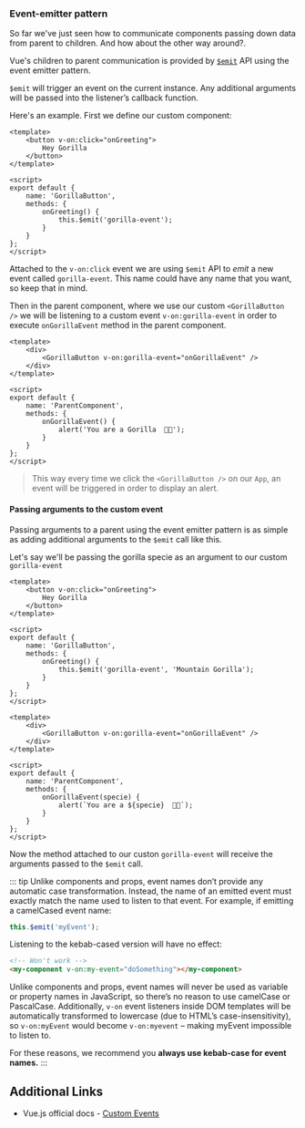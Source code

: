 ### Event-emitter pattern

So far we've just seen how to communicate components passing down data from parent to children. And how about the other way around?.

Vue's children to parent communication is provided by [`$emit`](https://vuejs.org/v2/api/#vm-emit) API using the event emitter pattern.

`$emit` will trigger an event on the current instance. Any additional arguments will be passed into the listener’s callback function.

Here's an example. First we define our custom component:

```vue
<template>
	<button v-on:click="onGreeting">
		Hey Gorilla
	</button>
</template>

<script>
export default {
	name: 'GorillaButton',
	methods: {
		onGreeting() {
			this.$emit('gorilla-event');
		}
	}
};
</script>
```

Attached to the `v-on:click` event we are using `$emit` API to _emit_ a new event called `gorilla-event`. This name could have any name that you want, so keep that in mind.

Then in the parent component, where we use our custom `<GorillaButton />` we will be listening to a custom event `v-on:gorilla-event` in order to execute `onGorillaEvent` method in the parent component.

```vue
<template>
	<div>
		<GorillaButton v-on:gorilla-event="onGorillaEvent" />
	</div>
</template>

<script>
export default {
	name: 'ParentComponent',
	methods: {
		onGorillaEvent() {
			alert('You are a Gorilla  🦍🦍');
		}
	}
};
</script>
```

> This way every time we click the `<GorillaButton />` on our `App`, an event will be triggered in order to display an alert.

#### Passing arguments to the custom event

Passing arguments to a parent using the event emitter pattern is as simple as adding additional arguments to the `$emit` call like this.

Let's say we'll be passing the gorilla specie as an argument to our custom `gorilla-event`

```vue
<template>
	<button v-on:click="onGreeting">
		Hey Gorilla
	</button>
</template>

<script>
export default {
	name: 'GorillaButton',
	methods: {
		onGreeting() {
			this.$emit('gorilla-event', 'Mountain Gorilla');
		}
	}
};
</script>
```

```vue
<template>
	<div>
		<GorillaButton v-on:gorilla-event="onGorillaEvent" />
	</div>
</template>

<script>
export default {
	name: 'ParentComponent',
	methods: {
		onGorillaEvent(specie) {
			alert(`You are a ${specie}  🦍🦍`);
		}
	}
};
</script>
```

Now the method attached to our custon `gorilla-event` will receive the arguments passed to the `$emit` call.

::: tip
Unlike components and props, event names don’t provide any automatic case transformation. Instead, the name of an emitted event must exactly match the name used to listen to that event. For example, if emitting a camelCased event name:

```javascript
this.$emit('myEvent');
```

Listening to the kebab-cased version will have no effect:

```HTML
<!-- Won't work -->
<my-component v-on:my-event="doSomething"></my-component>
```

Unlike components and props, event names will never be used as variable or property names in JavaScript, so there’s no reason to use camelCase or PascalCase. Additionally, `v-on` event listeners inside DOM templates will be automatically transformed to lowercase (due to HTML’s case-insensitivity), so `v-on:myEvent` would become `v-on:myevent` – making myEvent impossible to listen to.

For these reasons, we recommend you **always use kebab-case for event names.**
:::

## Additional Links

- Vue.js official docs - [Custom Events](https://vuejs.org/v2/guide/components-custom-events.html)
